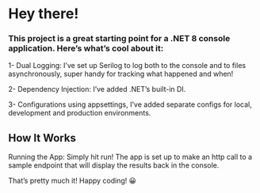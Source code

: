 # Hey there!

### This project is a great starting point for a .NET 8 console application. Here’s what’s cool about it:

1- Dual Logging: I’ve set up Serilog to log both to the console and to files asynchronously, super handy for tracking what happened and when!

2- Dependency Injection: I’ve added .NET’s built-in DI.

3- Configurations using appsettings, I've added separate configs for local, development and production environments.

## How It Works

Running the App: Simply hit run! The app is set up to make an http call to a sample endpoint that will display the results back in the console.

That’s pretty much it! Happy coding! 😀
